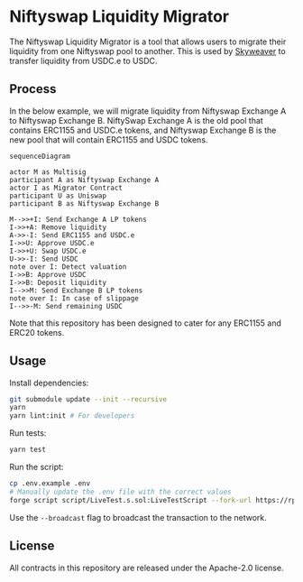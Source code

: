 # Niftyswap Liquidity Migrator

The Niftyswap Liquidity Migrator is a tool that allows users to migrate their liquidity from one Niftyswap pool to another.
This is used by [Skyweaver](https://www.skyweaver.net/) to transfer liquidity from USDC.e to USDC.

## Process

In the below example, we will migrate liquidity from Niftyswap Exchange A to Niftyswap Exchange B.
NiftySwap Exchange A is the old pool that contains ERC1155 and USDC.e tokens, and Niftyswap Exchange B is the new pool that will contain ERC1155 and USDC tokens.

```mermaid
sequenceDiagram

actor M as Multisig
participant A as Niftyswap Exchange A
actor I as Migrator Contract
participant U as Uniswap
participant B as Niftyswap Exchange B

M-->>+I: Send Exchange A LP tokens
I->>+A: Remove liquidity
A->>-I: Send ERC1155 and USDC.e
I->>U: Approve USDC.e
I->>+U: Swap USDC.e
U->>-I: Send USDC
note over I: Detect valuation
I->>B: Approve USDC
I->>B: Deposit liquidity
I-->>M: Send Exchange B LP tokens
note over I: In case of slippage
I-->>-M: Send remaining USDC
```

Note that this repository has been designed to cater for any ERC1155 and ERC20 tokens.

## Usage

Install dependencies:

```sh
git submodule update --init --recursive
yarn
yarn lint:init # For developers
```

Run tests:

```sh
yarn test
```

Run the script:

```sh
cp .env.example .env
# Manually update the .env file with the correct values
forge script script/LiveTest.s.sol:LiveTestScript --fork-url https://rpc-mainnet.matic.quiknode.pro -vvvvv
```

Use the `--broadcast` flag to broadcast the transaction to the network.

## License

All contracts in this repository are released under the Apache-2.0 license.
